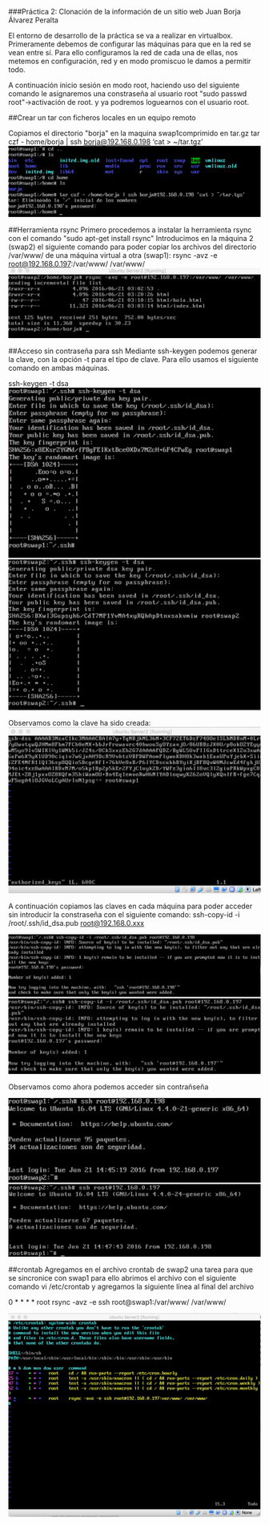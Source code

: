 
###Práctica 2:  Clonación de la información de un sitio web
Juan Borja Álvarez Peralta


El entorno de desarrollo de la práctica se va a realizar en virtualbox.
Primeramente debemos de configurar las máquinas para que en la red se vean entre sí.
Para ello configuramos la red de cada una de ellas, nos metemos en configuración, red
y en modo promiscuo le damos a permitir todo.

A continuación inicio sesión en modo root, haciendo uso del siguiente comando le asignaremos una constraseña al usuario root
"sudo passwd root"->activación de root.
y ya podremos loguearnos con el usuario root.

##Crear un tar con ficheros locales en un equipo remoto

Copiamos el directorio "borja" en la maquina swap1comprimido en tar.gz
tar czf - home/borja | ssh borja@192.168.0.198 ‘cat >  ~/tar.tgz’  
![tar czf](Capturas/Captura_1.png)

##Herramienta rsync
Primero procedemos a instalar la herramienta rsync con el comando "sudo apt-get install rsync"
Introducimos en la máquina 2 (swap2) el siguiente comando para poder copiar los archivos del directorio /var/www/ de una máquina virtual a otra (swap1):
rsync -avz -e root@192.168.0.197:/var/www/ /var/www/
![rsync](Capturas/Captura_2.png)

##Acceso sin contraseña para ssh
Mediante ssh-keygen podemos generar la clave, con la opción -t para el tipo de clave.
Para ello usamos el siguiente comando en ambas máquinas.

ssh-keygen -t dsa
![ssh-keygen swap1](Capturas/Captura_3.png)
![ssh-keygen swap2](Capturas/Captura_4.png)

Observamos como la clave ha sido creada:
![clave generada](Capturas/Captura_5.png)

A continuación copiamos las claves en cada máquina para poder acceder sin introducir la constraseña con el siguiente comando:
ssh-copy-id -i /root/.ssh/id_dsa.pub root@192.168.0.xxx

![ssh-copy-id swap1](Capturas/Captura_6.png)
![ssh-copy-id swap2](Capturas/Captura_7.png)

Observamos como ahora podemos acceder sin contrañseña

![Sin contraseña swap1](Capturas/Captura_8.png)
![Sin contraseña  swap2](Capturas/Captura_9.png)

##crontab
Agregamos en el archivo crontab de swap2 una tarea para que se sincronice con swap1 para ello abrimos el archivo con el siguiente comando
vi /etc/crontab
y agregamos la siguiente línea al final del archivo

0 * * * *  root rsync -avz -e ssh root@swap1:/var/www/ /var/www/


![cron](Capturas/Captura_10.png)
